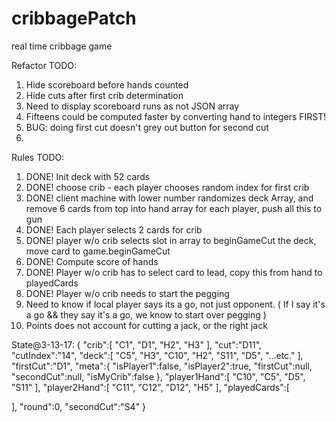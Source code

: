 # cribbagePatch
real time cribbage game

Refactor TODO:
1. Hide scoreboard before hands counted
2. Hide cuts after first crib determination 
3. Need to display scoreboard runs as not JSON array 
4. Fifteens could be computed faster by converting hand to integers FIRST! 
5. BUG: doing first cut doesn't grey out button for second cut
6. 
Rules TODO:

1. DONE! Init deck with 52 cards
2. DONE! choose crib - each player chooses random index for first crib
3. DONE! client machine with lower number randomizes deck Array, and 
remove 6 cards from top into hand array for each player, push all this to gun
5. DONE! Each player selects 2 cards for crib
6. DONE! player w/o crib selects slot in array to beginGameCut the deck, move card to game.beginGameCut
7. DONE! Compute score of hands
8. DONE! Player w/o crib has to select card to lead, copy this from hand to playedCards
9. DONE! Player w/o crib needs to start the pegging
10. Need to know if local player says its a go, not just opponent. ( If I say it's a go && they say it's a go, we know to start over pegging )
11. Points does not account for cutting a jack, or the right jack


State@3-13-17:
{
   "crib":[
      "C1",
      "D1",
      "H2",
      "H3"
   ],
   "cut":"D11",
   "cutIndex":"14",
   "deck":[
      "C5",
      "H3",
      "C10",
      "H2",
      "S11",
      "D5",
      "...etc."
   ],
   "firstCut":"D1",
   "meta":{
      "isPlayer1":false,
      "isPlayer2":true,
      "firstCut":null,
      "secondCut":null,
      "isMyCrib":false
   },
   "player1Hand":[
      "C10",
      "C5",
      "D5",
      "S11"
   ],
   "player2Hand":[
      "C11",
      "C12",
      "D12",
      "H5"
   ],
   "playedCards":[

   ],
   "round":0,
   "secondCut":"S4"
}